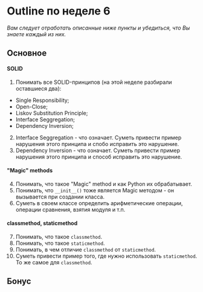 # Outline по неделе 6
_Вам следует отработать описанные ниже пункты и убедиться, что Вы знаете каждый из них._
## Основное
#### SOLID
1. Понимать все SOLID-принципов (на этой неделе разбирали оставшиеся два):
  - Single Responsibility;
  - Open-Close;
  - Liskov Substitution Principle;
  - Interface Seggregation;
  - Dependency Inversion;
2. Interface Seggregation - что означает.
Суметь привести пример нарушения этого принципа и спобо исправить это нарушение.
3. Dependency Inversion - что означает.
Суметь привести пример нарушения этого принципа и способ исправить это нарушение.
#### "Magic" methods
4. Понимать, что такое "Magic" method и как Python их обрабатывает.
5. Понимать, что `__init__()` тоже является Magic методом - он вызывается при создании класса.
6. Суметь в своем классе определить арифметические операции, операции сравнения, взятия модуля и т.п.

#### classmethod, staticmethod
7. Понимать, что такое `classmethod`.
8. Понимать, что такое `staticmethod`.
9. Понимать, в чем отличие `classmethod` от `staticmethod`.
10. Суметь привести пример того, где нужно использовать `staticmethod`.
То же самое для `classmethod`.

## Бонус

